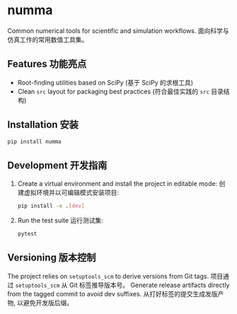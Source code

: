 # numma

Common numerical tools for scientific and simulation workflows.
面向科学与仿真工作的常用数值工具集。

## Features 功能亮点
- Root-finding utilities based on SciPy (基于 SciPy 的求根工具)
- Clean ``src`` layout for packaging best practices (符合最佳实践的 ``src`` 目录结构)

## Installation 安装
```bash
pip install numma
```

## Development 开发指南
1. Create a virtual environment and install the project in editable mode:
   创建虚拟环境并以可编辑模式安装项目:
   ```bash
   pip install -e .[dev]
   ```
2. Run the test suite 运行测试集:
   ```bash
   pytest
   ```

## Versioning 版本控制
The project relies on ``setuptools_scm`` to derive versions from Git tags.
项目通过 ``setuptools_scm`` 从 Git 标签推导版本号。
Generate release artifacts directly from the tagged commit to avoid dev suffixes.
从打好标签的提交生成发版产物, 以避免开发版后缀。
